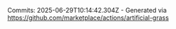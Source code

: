 Commits: 2025-06-29T10:14:42.304Z - Generated via https://github.com/marketplace/actions/artificial-grass
<br>
